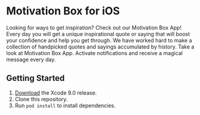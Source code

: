 # Motivation Box for iOS

Looking for ways to get inspiration? Check out our Motivation Box App! Every day you will get a unique inspirational quote or saying that will boost your confidence and help you get through. We have worked hard to make a collection of handpicked quotes and sayings accumulated by history. Take a look at Motivation Box App. Activate notifications and receive a magical message every day.

## Getting Started

1. [Download](https://developer.apple.com/xcode/download) the Xcode 9.0 release.
1. Clone this repository.
1. Run `pod install` to install dependencies.
